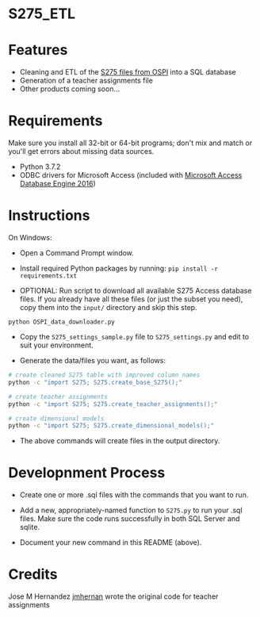 
S275_ETL
========

# Features

- Cleaning and ETL of the [S275 files from OSPI](http://www.k12.wa.us/safs/db.asp) into a SQL database
- Generation of a teacher assignments file
- Other products coming soon...

# Requirements

Make sure you install all 32-bit or 64-bit programs; don't mix and match or you'll get errors about missing data sources.

- Python 3.7.2
- ODBC drivers for Microsoft Access (included with [Microsoft Access Database Engine 2016](https://www.microsoft.com/en-us/download/details.aspx?id=54920))

# Instructions

On Windows:

- Open a Command Prompt window.

- Install required Python packages by running: `pip install -r requirements.txt`

- OPTIONAL: Run script to download all available S275 Access database
  files. If you already have all these files (or just the subset you
  need), copy them into the `input/` directory and skip this
  step.

```
python OSPI_data_downloader.py
```

- Copy the `S275_settings_sample.py` file to `S275_settings.py` and edit to suit your environment.

- Generate the data/files you want, as follows:

```sh
# create cleaned S275 table with improved column names
python -c "import S275; S275.create_base_S275();"

# create teacher assignments
python -c "import S275; S275.create_teacher_assignments();"

# create dimensional models
python -c "import S275; S275.create_dimensional_models();"
```

- The above commands will create files in the output directory.

# Developnment Process

- Create one or more .sql files with the commands that you want to run.

- Add a new, appropriately-named function to `S275.py` to run your .sql files.
Make sure the code runs successfully in both SQL Server and sqlite.

- Document your new command in this README (above).

# Credits

Jose M Hernandez [jmhernan](https://github.com/jmhernan) wrote the
original code for teacher assignments
